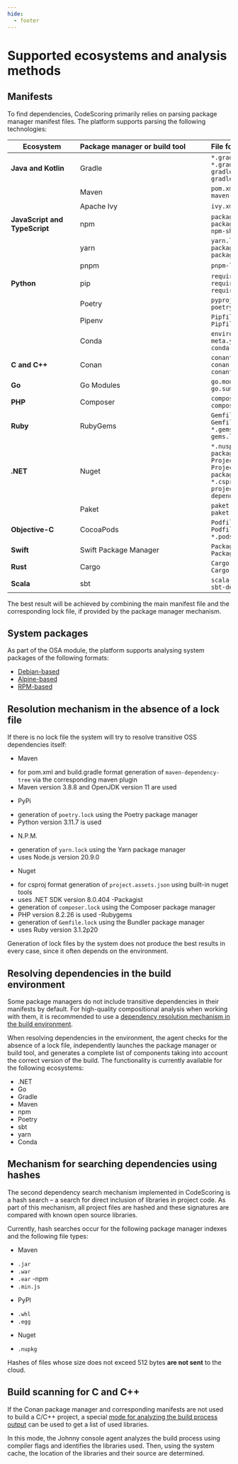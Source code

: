 ```yaml
---
hide:
  - footer
---
```

# Supported ecosystems and analysis methods

## Manifests

To find dependencies, CodeScoring primarily relies on parsing package manager manifest files. The platform supports parsing the following technologies:

| Ecosystem <div style="width:140px"> | Package manager or build tool <div style="width:280px"> | File format <div style="width:250px"> |
|----------------|:----------------|:-----------|
| **Java and Kotlin** | Gradle | `*.gradle`<br/>`*.gradle.kts`<br/>`gradle-dependency-tree.txt`<br/>`gradle.lockfile` |
| | Maven | `pom.xml`<br/>`maven-dependency-tree.txt` |
| | Apache Ivy | `ivy.xml` |
| **JavaScript and TypeScript** | npm | `package.json`<br/>`package-lock.json`<br/>`npm-shrinkwrap.json` |
| | yarn | `yarn.lock`<br/>`package.json`<br/>`package-lock.json`|
| | pnpm | `pnpm-lock.yaml` |
| **Python** | pip | `requirements.txt`<br/>`requirements.pip`<br/>`requires.txt` |
| | Poetry | `pyproject.toml`<br/>`poetry.lock` |
| | Pipenv | `Pipfile`<br/>`Pipfile.lock` |
| | Conda | `environment.yml`<br/>`meta.yml`<br/>`conda-lock.yml` |
| **C and C++** | Conan | `conanfile.txt`<br/>`conan.lock`<br/>`conanfile.py` |
| **Go** | Go Modules | `go.mod`<br/>`go.sum` |
| **PHP** | Composer | `composer.json`<br/>`composer.lock` |
| **Ruby** | RubyGems | `Gemfile`<br/>`Gemfile.lock`<br/>`*.gemspec`<br/>`gems.locked` |
| **.NET** | Nuget | `*.nuspec`<br/>`packages.lock.json`<br/>`Project.json`<br/>`Project.lock.json`<br/>`packages.config`<br/>`*.csproj`<br/>`project.assets.json`<br/>`dependencyReport.json` | 
| | Paket | `paket.dependencies`<br/>`paket.lock` |
| **Objective-C** | CocoaPods | `Podfile`<br/>`Podfile.lock`<br/>`*.podspec` |
| **Swift** | Swift Package Manager | `Package.swift`<br/>`Package.resolved` |
| **Rust** | Cargo | `Cargo.toml`<br/>`Cargo.lock` |
| **Scala** | sbt | `scala-dependency-tree.txt`<br/>`sbt-dependency-tree.txt` |

The best result will be achieved by combining the main manifest file and the corresponding lock file, if provided by the package manager mechanism.

## System packages

As part of the OSA module, the platform supports analysing system packages of the following formats:

- [Debian-based](https://www.debian.org/distrib/packages)
- [Alpine-based](https://docs.alpinelinux.org/user-handbook/0.1a/Working/apk.html)
- [RPM-based](https://rpm.org)

## Resolution mechanism in the absence of a lock file

If there is no lock file the system will try to resolve transitive OSS dependencies itself:

- Maven
 + for pom.xml and build.gradle format generation of `maven-dependency-tree` via the corresponding maven plugin
 + Maven version 3.8.8 and OpenJDK version 11 are used
- PyPi
 + generation of `poetry.lock` using the Poetry package manager
 + Python version 3.11.7 is used
- N.P.M.
 + generation of `yarn.lock` using the Yarn package manager
 + uses Node.js version 20.9.0
- Nuget
 + for csproj format generation of `project.assets.json` using built-in nuget tools
 + uses .NET SDK version 8.0.404
-Packagist
 + generation of `composer.lock` using the Composer package manager
 + PHP version 8.2.26 is used
-Rubygems
 + generation of `Gemfile.lock` using the Bundler package manager
 + uses Ruby version 3.1.2p20

Generation of lock files by the system does not produce the best results in every case, since it often depends on the environment.

## Resolving dependencies in the build environment

Some package managers do not include transitive dependencies in their manifests by default. For high-quality compositional analysis when working with them, it is recommended to use a [dependency resolution mechanism in the build environment](/agent/resolve.en.md).

When resolving dependencies in the environment, the agent checks for the absence of a lock file, independently launches the package manager or build tool, and generates a complete list of components taking into account the correct version of the build. The functionality is currently available for the following ecosystems:

- .NET
- Go
- Gradle
- Maven
- npm
- Poetry
- sbt
- yarn
- Conda

## Mechanism for searching dependencies using hashes

The second dependency search mechanism implemented in CodeScoring is a hash search – a search for direct inclusion of libraries in project code. As part of this mechanism, all project files are hashed and these signatures are compared with known open source libraries.

Currently, hash searches occur for the following package manager indexes and the following file types:

- Maven
 + `.jar`
 + `.war`
 + `.ear`
-npm
 + `.min.js`
- PyPI
 + `.whl`
 + `.egg`
- Nuget
 + `.nupkg`


Hashes of files whose size does not exceed 512 bytes **are not sent** to the cloud.

## Build scanning for C and C++

If the Conan package manager and corresponding manifests are not used to build a C/C++ project, a special [mode for analyzing the build process output](/agent/scan-build.en) can be used to get a list of used libraries.

In this mode, the Johnny console agent analyzes the build process using compiler flags and identifies the libraries used. Then, using the system cache, the location of the libraries and their source are determined.
